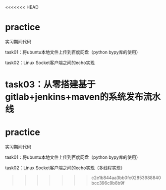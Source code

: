 <<<<<<< HEAD
# practice
实习期间代码

task01：将ubuntu本地文件上传到百度网盘（python bypy库的使用）


task02：Linux Socket客户端之间的echo实现

task03：从零搭建基于gitlab+jenkins+maven的系统发布流水线
=======
# practice
实习期间代码

task01：将ubuntu本地文件上传到百度网盘（python bypy库的使用）


task02：Linux Socket客户端之间的echo实现（多线程实现）
>>>>>>> c2e1b844aa3bb0fc02853988840bcc396c9b8b9f
